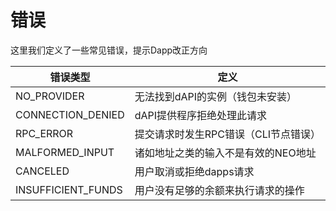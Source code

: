 # 错误

这里我们定义了一些常见错误，提示Dapp改正方向

| 错误类型            | 定义                                                                        |
| ------------------ | --------------------------------------------------------------------------- |
| NO_PROVIDER        | 无法找到dAPI的实例（钱包未安装）                                               |
| CONNECTION_DENIED  | dAPI提供程序拒绝处理此请求                                                    |
| RPC_ERROR          | 提交请求时发生RPC错误（CLI节点错误）                                           |
| MALFORMED_INPUT    | 诸如地址之类的输入不是有效的NEO地址                                            |
| CANCELED           | 用户取消或拒绝dapps请求                                                       |
| INSUFFICIENT_FUNDS | 用户没有足够的余额来执行请求的操作                                             |
